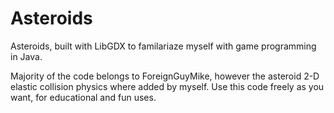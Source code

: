 # Asteroids
Asteroids, built with LibGDX to familariaze myself with game programming in Java.


Majority of the code belongs to ForeignGuyMike, however the asteroid 2-D elastic collision physics where  added by myself.
Use this code freely as you want, for educational and fun uses.

